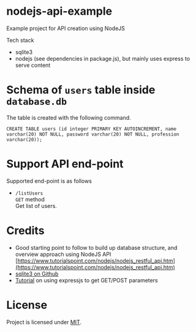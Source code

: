 # nodejs-api-example

Example project for API creation using NodeJS

Tech stack

* sqlite3
* nodejs (see dependencies in package.js), but mainly uses express to serve content

# Schema of `users` table inside `database.db`

The table is created with the following command.  

```
CREATE TABLE users (id integer PRIMARY KEY AUTOINCREMENT, name varchar(20) NOT NULL, password varchar(20) NOT NULL, profession varchar(20));
```

# Support API end-point

Supported end-point is as follows

* `/listUsers`  
   `GET` method  
   Get list of users.

# Credits

* Good starting point to follow to build up database structure, and overview approach using NodeJS API [https://www.tutorialspoint.com/nodejs/nodejs_restful_api.htm](https://www.tutorialspoint.com/nodejs/nodejs_restful_api.htm)
* [sqlite3 on Github](https://github.com/mapbox/node-sqlite3)
* [Tutorial](https://scotch.io/tutorials/use-expressjs-to-get-url-and-post-parameters) on using expressjs to get GET/POST parameters

# License

Project is licensed under [MIT](https://github.com/haxpor/nodejs-api-example/blob/master/LICENSE).
